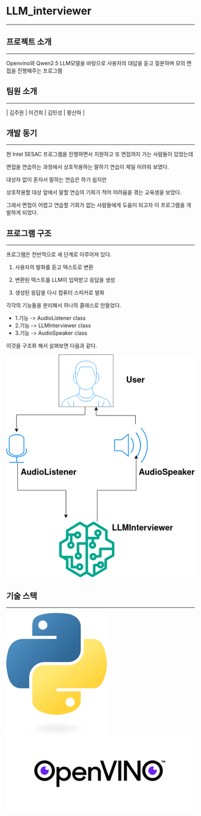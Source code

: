 # LLM_interviewer 
---
## 프로젝트 소개
---

Openvino와 Qwen2.5 LLM모델을 바탕으로 
사용자의 대답을 듣고 질문하며 모의 면접을 진행해주는 프로그램

## 팀원 소개
---
| 김주원 | 이건희 | 김민성 | 황산하 | 



## 개발 동기
---
현 Intel SESAC 프로그램을 진행하면서 지원하고 또 면접까지 가는 사람들이 있었는데

면접을 연습하는 과정에서 상호작용하는 말하기 연습이 제일 어려워 보였다.

대상자 없이 혼자서 말하는 연습은 하기 쉽지만 

상호작용할 대상 앞에서 말할 연습의 기회가 적어 어려움을 겪는 교육생을 보았다.

그래서 면접이 어렵고 연습할 기회가 없는 사람들에게 도움이 되고자 이 프로그램을 개발하게 되었다. 


## 프로그램 구조 
---
프로그램은 전반적으로 세 단계로 이루어져 있다. 

1. 사용자의 발화를 듣고 텍스트로 변환

2. 변환된 텍스트를 LLM이 입력받고 응답을 생성

3. 생성된 응답을 다시 컴퓨터 스피커로 발화

각각의 기능들을 분리해서 하나의 클래스로 만들었다. 

- 1.기능 -> AudioListener class
- 2.기능 -> LLMInterviewer class
- 3.기능 -> AudioSpeaker class 

이것을 구조화  해서 살펴보면 다음과 같다. 

![architecture](./images/LLM_Interview_architecture.drawio.png)


## 기술 스택
---
![logo](./images/python-logo-only.png)
![logo](./images/openvino.png)